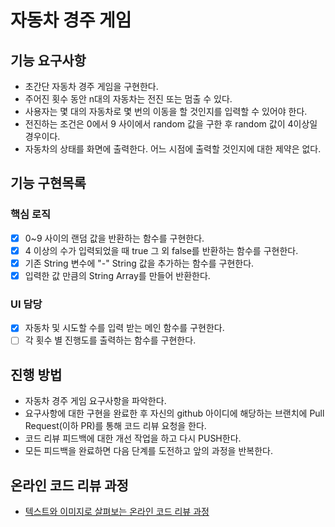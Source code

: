 # 자동차 경주 게임

## 기능 요구사항

* 초간단 자동차 경주 게임을 구현한다.
* 주어진 횟수 동안 n대의 자동차는 전진 또는 멈출 수 있다.
* 사용자는 몇 대의 자동차로 몇 번의 이동을 할 것인지를 입력할 수 있어야 한다.
* 전진하는 조건은 0에서 9 사이에서 random 값을 구한 후 random 값이 4이상일 경우이다.
* 자동차의 상태를 화면에 출력한다. 어느 시점에 출력할 것인지에 대한 제약은 없다.

## 기능 구현목록

### 핵심 로직

- [x] 0~9 사이의 랜덤 값을 반환하는 함수를 구현한다.
- [x] 4 이상의 수가 입력되었을 때 true 그 외 false를 반환하는 함수를 구현한다.
- [x] 기존 String 변수에 "-" String 값을 추가하는 함수를 구현한다.
- [x] 입력한 값 만큼의 String Array를 만들어 반환한다.

### UI 담당

- [x] 자동차 및 시도할 수를 입력 받는 메인 함수를 구현한다.
- [ ] 각 횟수 별 진행도를 출력하는 함수를 구현한다.

## 진행 방법

* 자동차 경주 게임 요구사항을 파악한다.
* 요구사항에 대한 구현을 완료한 후 자신의 github 아이디에 해당하는 브랜치에 Pull Request(이하 PR)를 통해 코드 리뷰 요청을 한다.
* 코드 리뷰 피드백에 대한 개선 작업을 하고 다시 PUSH한다.
* 모든 피드백을 완료하면 다음 단계를 도전하고 앞의 과정을 반복한다.

## 온라인 코드 리뷰 과정

* [텍스트와 이미지로 살펴보는 온라인 코드 리뷰 과정](https://github.com/next-step/nextstep-docs/tree/master/codereview)